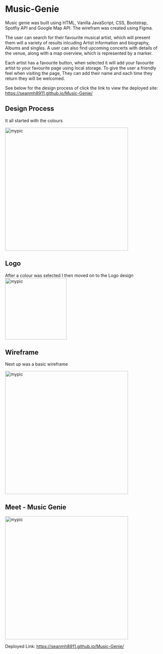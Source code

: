 # Music-Genie

Music genie was built using HTML, Vanilla JavaScript, CSS, Bootstrap, Spotfiy API and Google Map API. The wirefram was created using Figma.

The user can search for their favourite musical artist, which will present them will a variety of results inlcuding Artist information and biography, Albums and singles. A user can also find upcoming concerts with details of the venue, along with a map overview, which is represented by a marker.

Each artist has a favourite button, when selected it will add your favourite artist to your favourite page using local storage. To give the user a friendly feel when visiting the page, They can add their name and each time they return they will be welcomed.

See below for the design process of click the link to view the deployed site: https://seanmh8911.github.io/Music-Genie/

## Design Process

It all started with the colours

<img src="https://user-images.githubusercontent.com/55624526/218804685-41f80646-842f-4a29-80f1-e1d9c7b2d4cd.png" alt="mypic" style="width:400px;  align-text:left;"/>

## Logo

After a colour was selected I then moved on to the Logo design
<img src="https://user-images.githubusercontent.com/55624526/218803621-f6350a49-fe07-4a0d-b9be-e3ccffe53b42.png " alt="mypic" style="width:200px; height:200px; align-text:left;"/>

## Wireframe

Next up was a basic wireframe

<img src="https://user-images.githubusercontent.com/55624526/218803559-51ab4162-2786-434b-b9a0-86e0285e9a2d.png" alt="mypic" style="width:400px;"/>

## Meet - Music Genie

<img src="https://user-images.githubusercontent.com/55624526/218804974-141e32aa-d2ac-4949-a5ed-f39cc3f975ac.png " alt="mypic" style="width:400px; align-text:left;"/>

Deployed Link: https://seanmh8911.github.io/Music-Genie/
